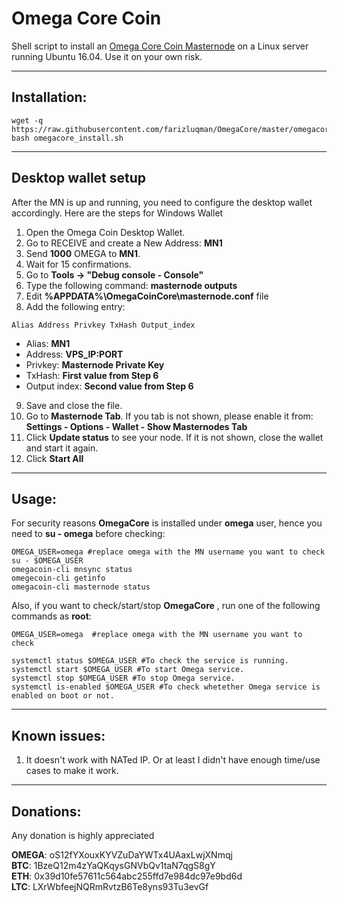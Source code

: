 # Omega Core Coin
Shell script to install an [Omega Core Coin Masternode](http://omegacoin.network/) on a Linux server running Ubuntu 16.04. Use it on your own risk.  

***
## Installation:  
```
wget -q https://raw.githubusercontent.com/farizluqman/OmegaCore/master/omegacore_install.sh
bash omegacore_install.sh
```
***

## Desktop wallet setup  

After the MN is up and running, you need to configure the desktop wallet accordingly. Here are the steps for Windows Wallet
1. Open the Omega Coin Desktop Wallet.  
2. Go to RECEIVE and create a New Address: **MN1**  
3. Send **1000** OMEGA to **MN1**.  
4. Wait for 15 confirmations.  
5. Go to **Tools -> "Debug console - Console"**  
6. Type the following command: **masternode outputs**  
7. Edit **%APPDATA%\OmegaCoinCore\masternode.conf** file  
8. Add the following entry:  
```
Alias Address Privkey TxHash Output_index  
```
* Alias: **MN1**  
* Address: **VPS_IP:PORT**  
* Privkey: **Masternode Private Key**  
* TxHash: **First value from Step 6**  
* Output index:  **Second value from Step 6**  
9. Save and close the file.  
10. Go to **Masternode Tab**. If you tab is not shown, please enable it from: **Settings - Options - Wallet - Show Masternodes Tab**  
11. Click **Update status** to see your node. If it is not shown, close the wallet and start it again.  
10. Click **Start All**  

***

## Usage:  

For security reasons **OmegaCore** is installed under **omega** user, hence you need to **su - omega** before checking:    
```
OMEGA_USER=omega #replace omega with the MN username you want to check
su - $OMEGA_USER
omegacoin-cli mnsync status
omegecoin-cli getinfo
omegacoin-cli masternode status
```  
Also, if you want to check/start/stop **OmegaCore** , run one of the following commands as **root**:
```
OMEGA_USER=omega  #replace omega with the MN username you want to check  

systemctl status $OMEGA_USER #To check the service is running.  
systemctl start $OMEGA_USER #To start Omega service.  
systemctl stop $OMEGA_USER #To stop Omega service.  
systemctl is-enabled $OMEGA_USER #To check whetether Omega service is enabled on boot or not.  
```  
***

## Known issues:
1. It doesn't work with NATed IP. Or at least I didn't have enough time/use cases to make it work.
***

## Donations:  

Any donation is highly appreciated  

**OMEGA**: oS12fYXouxKYVZuDaYWTx4UAaxLwjXNmqj  
**BTC**: 1BzeQ12m4zYaQKqysGNVbQv1taN7qgS8gY  
**ETH**: 0x39d10fe57611c564abc255ffd7e984dc97e9bd6d  
**LTC**: LXrWbfeejNQRmRvtzB6Te8yns93Tu3evGf  
